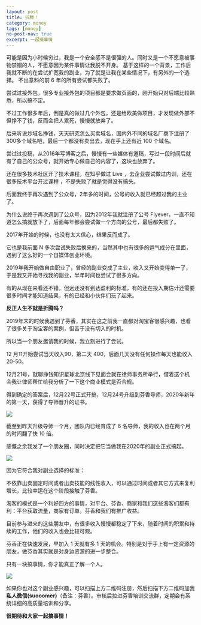 ```yaml
---
layout: post
title: 折腾！
category: money
tags: [money]
no-post-nav: true
excerpt: 一起搞事情
---
```



可能是因为小时候穷过，我是一个安全感不是很强的人。同时又是一个不愿意被事物禁锢的人，不愿意因为某件事情让我脱不开身。
基于这样的一个背景，工作后我就不断的在尝试扩宽我的副业，为了就是让我在某些情况下，有另外的一个选择。
不出意料的前 6 年的所有尝试都失败了。

尝试过接外包，很多专业接外包的项目都是要求做页面的，刚开始只对后端比较熟悉，所以搞不定。

不过工作很多年后，倒是真的做过几个外包，还是给欧美做项目，才发现做外部不但挣不了钱，反而会把人累死，慢慢就放弃了。

后来听说炒域名挣钱，天天研究怎么买卖域名，国内外不同的域名厂商下注册了300多个域名吧，最后一个都没有卖出去，现在手上还有近 100 个域名。

尝试过投稿，从2016年写博客之后，慢慢有一些媒体有邀稿，写过一段时间后就有了自己的公众号，就开始专心做自己的内容了，这块也放弃了。

还在很多技术社区开了技术课程，在知乎做过 Live ，去企业尝试做过内训，还在很多技术平台开过课程 ，不是失败了就是觉得没有搞头。

后面我终于再次遇到了公众号，2年多的时间，公号的收入就已经超过我的主业了。

为什么说终于再次遇到了公众号，因为2012年我就注册了公号 Flyever，一直不知道怎么搞就放下了，后面每年都会尝试做一个方向的公号，最后都失败了。

2017年开始的时候，也没有太大信心，结果反而成了。

它也是我前面 N 多次尝试失败后换来的，当然其中也有很多的运气成分在里面，遇到了这么好的一个自媒体创业环境。

2019年我开始做自由职业了，曾经的副业变成了主业，收入又开始变得单一了，于是我又开始寻找我的副业，半年时间也尝试了很多方向。

有的从现在来看还不错，但远还没有到达盈利的标准，有的还在投入期估计还需要很多时间才能知道结果，有的已经和小伙伴们玩了起来。

**反正人生不就是折腾吗？**

2019年末的时候我遇到了芬香，其实在这之前我一直都对淘宝客很感兴趣，也看了很多关于淘宝客的案例，但苦于没有切入的时机。

所以当一个朋友邀请我的时候，我立刻进行了尝试。

12 月11开始尝试当天收入90，第二天 400，后面几天没有任何操作每天也能收入 20-50。

12月21号，就聊挣钱知识星球北京线下见面会就在律师事务所举行，借着这个机会我让律师帮忙给我分析了一下这个商业模式是否合规。

得到确定的答案后，12月22号正式开搞，12月24号升级到芬香导师，2020年新年的第一天，获得了导师晋升的证书。

![](http://favorites.ren/assets/images/2020/it/fuye01.jpg)

截至到昨天升级导师一个月，团队内已经育成了 6 名导师，我的收入也在两个月的时间翻了快 10 倍。

感慨之余我发了一个朋友圈，同时决定把它当做我在2020年的副业正式搞起。

![](http://favorites.ren/assets/images/2020/it/fuye02.jpg)

因为它符合我对副业选择的标准：

不依靠出卖固定时间或者出卖技能的线性收入，可以通过时间或者其它方式来复利增长，比较幸运在这个阶段接触了芬香。

淘客的模式是一个利好四方的事情，对平台、芬香、商家和我们这些淘客们都有利：平台获取流量，商家有订单，芬香和我们有推广收益。

目前参与进来的这些朋友中，有很多收入慢慢都稳定了下来，随着时间的积累和持续的工作，他们的收入也会比较可观。

芬香正在快速发展，早加入 1 天就有多 1 天的机会。特别是对于手上有一定资源的朋友，做芬香其实就是对身边资源的进一步整合。

只有一块搞事情，你才能真正了解一个人。

![](http://favorites.ren/assets/images/2020/it/fuye05.jpg)

如果你也对这个副业感兴趣，可以扫描上方二维码注册，然后扫描下方二维码加我**私人微信(suooomer)**（备注：芬香）。审核后拉进芬香培训交流群，定期会有系统详细的高质量培训和分享。


**很期待和大家一起搞事情！**


